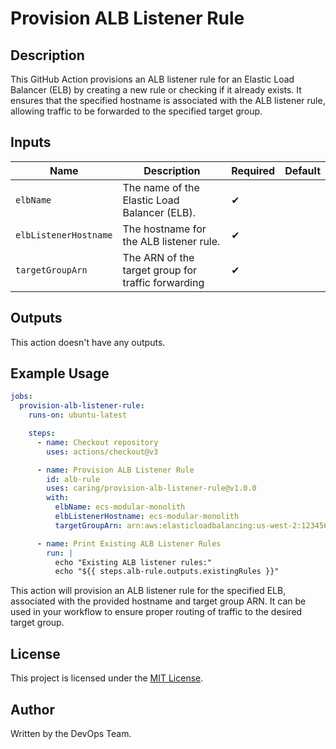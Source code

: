# Provision ALB Listener Rule

## Description

This GitHub Action provisions an ALB listener rule for an Elastic Load Balancer (ELB) by creating a new rule or checking if it already exists. It ensures that the specified hostname is associated with the ALB listener rule, allowing traffic to be forwarded to the specified target group.

## Inputs

| Name                  | Description                                       | Required | Default                    |
| --------------------- | ------------------------------------------------- | -------- | -------------------------- |
| `elbName`             | The name of the Elastic Load Balancer (ELB).      | ✔        |                            |
| `elbListenerHostname` | The hostname for the ALB listener rule.           | ✔        |                            |
| `targetGroupArn`      | The ARN of the target group for traffic forwarding | ✔        |                            |

## Outputs

This action doesn't have any outputs.

## Example Usage

```yaml
jobs:
  provision-alb-listener-rule:
    runs-on: ubuntu-latest

    steps:
      - name: Checkout repository
        uses: actions/checkout@v3

      - name: Provision ALB Listener Rule
        id: alb-rule
        uses: caring/provision-alb-listener-rule@v1.0.0
        with:
          elbName: ecs-modular-monolith
          elbListenerHostname: ecs-modular-monolith
          targetGroupArn: arn:aws:elasticloadbalancing:us-west-2:123456789012:targetgroup/example-target-group/abcdef1234567890

      - name: Print Existing ALB Listener Rules
        run: |
          echo "Existing ALB listener rules:"
          echo "${{ steps.alb-rule.outputs.existingRules }}"
```

This action will provision an ALB listener rule for the specified ELB, associated with the provided hostname and target group ARN. It can be used in your workflow to ensure proper routing of traffic to the desired target group.

## License

This project is licensed under the [MIT License](LICENSE).

## Author

Written by the DevOps Team.